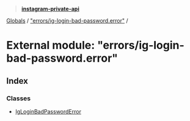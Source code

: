 > **[instagram-private-api](../README.md)**

[Globals](../globals.md) / ["errors/ig-login-bad-password.error"](_errors_ig_login_bad_password_error_.md) /

# External module: "errors/ig-login-bad-password.error"

## Index

### Classes

* [IgLoginBadPasswordError](../classes/_errors_ig_login_bad_password_error_.igloginbadpassworderror.md)